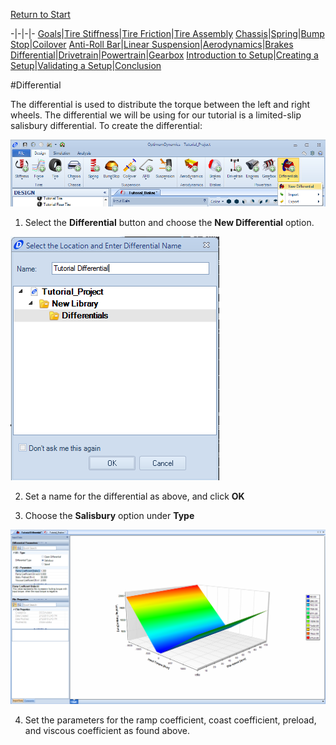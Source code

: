 [Return to Start](1_Tutorial_1.md)

-|-|-|-
[Goals](../1_Goals.md)|[Tire Stiffness](../3_Tire_Stiffness.md)|[Tire Friction](../4_Tire_Friction.md)|[Tire Assembly](../5_TireAssy.md)
[Chassis](../6_Chassis.md)|[Spring](../7_Spring.md)|[Bump Stop](../8_BumpStop.md)|[Coilover](../9_Coilover.md)
[Anti-Roll Bar](../10_ARB.md)|[Linear Suspension](../11_LinearSus.md)|[Aerodynamics](../12_Aero.md)|[Brakes](../13_Brakes.md)
[Differential](../14_Diff.md)|[Drivetrain](../15_DT.md)|[Powertrain](../16_Powertrain.md)|[Gearbox](../17_Gearbox.md)
[Introduction to Setup](../18_Setupintro.md)|[Creating a Setup](../19_Setup.md)|[Validating a Setup](../20_ValidateSetup.md)|[Conclusion](../21_Conclusion.md)


#Differential

The differential is used to distribute the torque between the left and right wheels.  The differential we will be using for our tutorial is a limited-slip salisbury differential.  To create the differential:

![New Diff](../img/new_diff.png)

1) Select the __Differential__ button and choose the __New Differential__ option.

![Diff Name](../img/diff_name.png)

2) Set a name for the differential as above, and click __OK__

3) Choose the __Salisbury__ option under __Type__

![Salisbury Param](../img/diff_param.png)

4) Set the parameters for the ramp coefficient, coast coefficient, preload, and viscous coefficient as found above.